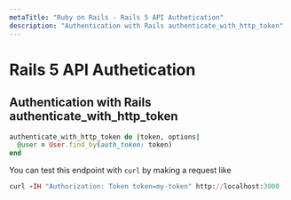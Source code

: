 ```yaml
---
metaTitle: "Ruby on Rails - Rails 5 API Authetication"
description: "Authentication with Rails authenticate_with_http_token"
---
```


# Rails 5 API Authetication



## Authentication with Rails authenticate_with_http_token


```ruby
authenticate_with_http_token do |token, options|
  @user = User.find_by(auth_token: token)
end

```

You can test this endpoint with `curl` by making a request like

```ruby
curl -IH "Authorization: Token token=my-token" http://localhost:3000

```

